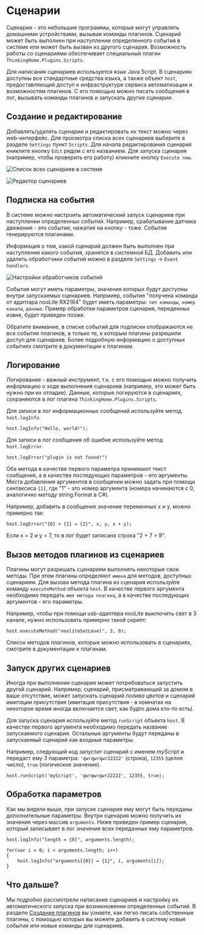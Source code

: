 ﻿# Сценарии

Сценарии - это небольшие программы, которые могут управлять домашними устройствами, вызывая команды плагинов. Сценарий может быть выполнен при наступлении определенного события в системе или может быть вызван из другого сценария. Возможность работы со сценариями обеспечивает специальный плагин `ThinkingHome.Plugins.Scripts`.

Для написания сценариев используется язык Java Script. В сценариях доступны все стандартные средства языка, а также объект `host`, предоставляющий доступ к инфраструктуре сервиса автоматизации и возможностям плагинов. С его помощью можно писать сообщения в лог, вызывать команды плагинов и запускать другие сценарии.

## Создание и редактирование

Добавлять/удалять сценарии и редактировать их текст можно через web-интерфейс. Для просмотра списка всех сценариев выберите в разделе `Settings` пункт `Scripts`. Для начала редактирования сценария книклите кнопку `Edit` рядом с его названием. Для запуска сценария (например, чтобы проверить его работу) кликните кнопку `Execute now`.

![Список всех сценариев в системе](images/script-list.png)

![Редактор сценариев](images/script-editor.png)

## Подписка на события

В системе можно настроить автоматический запуск сценариев при наступлении определенных событий. Например, срабатывание датчика движения - это событие, нажатие на кнопку - тоже. События генерируются плагинами.

Информация о том, какой сценарий должен быть выполнен при наступлении какого события, хранятся в системной БД. Добавить или удалить обработчики событий можно в разделе `Settings` &rarr; `Event handlers`.

![Настройки обработчиков событий](images/script-event-handlers.png)

События могут иметь параметры, значения которых будут доступны внутри запускаемых сценариев. Напрмиер, событие "получена команда от адаптара nooLite RX2164" будет иметь параметры: `тип команды`, `номер канала`, `данные`. Пример обработки параметров сценария, переденных извне, будет приведен позже.
	
Обратите внимание, в списке событий для подписки отображаются не все события плагинов, а только те, к которым плагины разрешили доступ для сценариев. Более подробную информацию о доступных событиях смотрите в документации к плагинам. 

## Логирование

Логирование - важный инструмент, т.к. с его помощью можно получить информацию о ходе выполнения сценариев (например, это может быть нужно при их отладке). Данные, которые логируются в сценариях, сохраняются в лог плагина `ThinkingHome.Plugins.Scripts`.

Для записи в лог информационных сообщений используйте метод `host.logInfo`. 

```
host.logInfo("Hello, world!");
```

Для записи в лог сообщения об ошибке используйте метод `host.logError`.

```
host.logError("plugin is not found!")
```

Оба метода в качестве первого параметра принимают текст сообщения, а в качестве последующих параметров - его аргументы. Места добавления аргументов в сообщении можно задать при помощи синтаксиса `{1}`, где "1" - это номер аргумента (номера начинаются с 0, аналогично методу string.Format в C#).

Например, добавить в сообщение значение переменных x и y, можно примерно так:	

```
host.logError("{0} + {1} = {2}", x, y, x + y);
``` 

Если x = 2 и y = 7, то в лог будет записана строка "2 + 7 = 9".

## Вызов методов плагинов из сценариев

Плагины могут разрешать сценариям выполнять некоторые свои методы. При этом плагины определяют `имена` для методов, доступных сценариям. Для вызова метода плагина из сценария используйте команду `executeMethod` объекта `host`. В качестве первого аргумента необходимо передать `имя метода плагина`, а в качестве последующих аргументов - его параметры.

Например, чтобы при помощи usb-адаптера nooLite выключить свет в 3 канале, нужно использовать примерно такой скрипт:

```
host.executeMethod("nooliteSetLevel", 3, 0);
```

Список методов плагинов, которые можно использовать в сценариях, смотрите в документации к плагинам.

## Запуск других сценариев

Иногда при выполнении сценария может потребоваться запустить другой сценарий. Например, сценарий, присматривающий за домом в ваше отсутствие, может запускать сценарий *полива цветов* и сценарий *имитации присутствия* (имитация присутствия - в комнатах на некоторое время иногда включается свет, как будто дома кто-то есть).

Для запуска сценария используйте метод `runScript` объекта `host`. В качестве первого аргумента необходимо передать название запускаемого сценария. Остальные аргументы будут переданы в запускаемый сценарий как входные параметры.

Например, следующий код запустит сценарий с именем *myScript* и передаст ему 3 параметра: `'qwrqwrqwr22222'` (строка), `12355` (целое число), `true` (логическое значение).

```
host.runScript('myScript', 'qwrqwrqwr22222', 12355, true);
```

## Обработка параметров

Как мы видели выше, при запуске сценария ему могут быть переданы дополнительные параметры. Внутри сценария можно получить их значения через массив `arguments`. Ниже приведен пример сценария, который записывает в лог значения всех переданных ему параметров.

```
host.logInfo("length = {0}", arguments.length);

for(var i = 0; i < arguments.length; i++)
{
    host.logInfo("arguments[{0}] = {1}", i, arguments[i]);
}
```

## Что дальше?

Мы подробно рассмотрели написание сценариев и настройку их автоматического запуска при возникновении определенных событий. В разделе [Создание плагинов](PLUGINS.md) вы узнаете, как легко писать собственные плагины, с помощью которых вы можете добавить в систему новые события или новые команды для сценариев.
